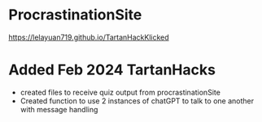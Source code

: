 # ProcrastinationSite
https://lelayuan719.github.io/TartanHackKlicked

# Added Feb 2024 TartanHacks
- created files to receive quiz output from procrastinationSite
- Created function to use 2 instances of chatGPT to talk to one another with message handling

